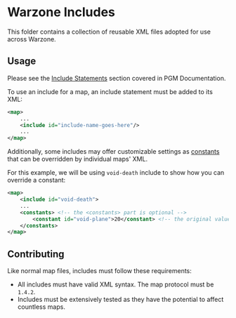 # Warzone Includes

This folder contains a collection of reusable XML files adopted for use across Warzone.

## Usage

Please see the [Include Statements](https://pgm.dev/docs/modules/general/main/#include-statements) section covered in PGM Documentation.

To use an include for a map, an include statement must be added to its XML:

```xml
<map>
    ...
    <include id="include-name-goes-here"/>
    ...
</map>
```

Additionally, some includes may offer customizable settings as [constants](https://pgm.dev/docs/modules/general/main/#constants) that can be overridden by individual maps' XML.

For this example, we will be using `void-death` include to show how you can override a constant:

```xml
<map>
    <include id="void-death">
    ...
    <constants> <!-- the <constants> part is optional -->
        <constant id="void-plane">20</constant> <!-- the original value was -5, the new value is now 20 for this map -->
    </constants>
</map>
```

## Contributing

Like normal map files, includes must follow these requirements:

-   All includes must have valid XML syntax. The map protocol must be `1.4.2`.
-   Includes must be extensively tested as they have the potential to affect countless maps.